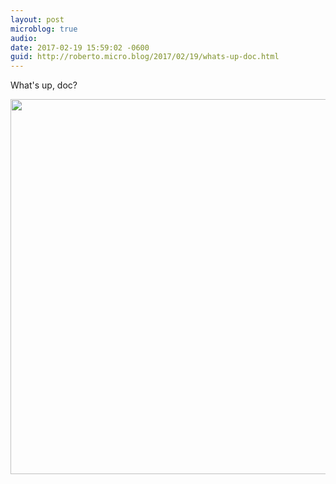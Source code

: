 ```yaml
---
layout: post
microblog: true
audio: 
date: 2017-02-19 15:59:02 -0600
guid: http://roberto.micro.blog/2017/02/19/whats-up-doc.html
---
```

What's up, doc?

<img src="http://roberto.mateu.me/uploads/2018/66aa9daee3.jpg" width="600" height="600" />
